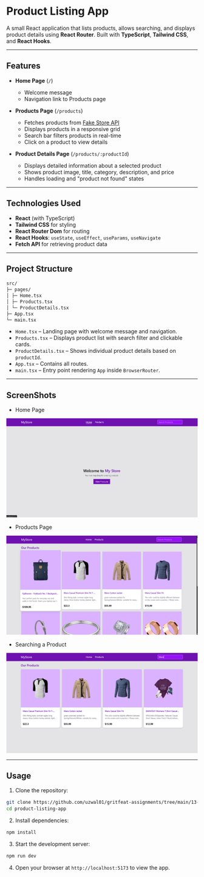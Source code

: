 # Product Listing App

A small React application that lists products, allows searching, and displays product details using **React Router**. Built with **TypeScript**, **Tailwind CSS**, and **React Hooks**.

---

## Features

- **Home Page** (`/`)
  - Welcome message
  - Navigation link to Products page

- **Products Page** (`/products`)
  - Fetches products from [Fake Store API](https://fakestoreapi.com/products)
  - Displays products in a responsive grid
  - Search bar filters products in real-time
  - Click on a product to view details

- **Product Details Page** (`/products/:productId`)
  - Displays detailed information about a selected product
  - Shows product image, title, category, description, and price
  - Handles loading and "product not found" states

---

## Technologies Used

- **React** (with TypeScript)
- **Tailwind CSS** for styling
- **React Router Dom** for routing
- **React Hooks**: `useState`, `useEffect`, `useParams`, `useNavigate`
- **Fetch API** for retrieving product data

---

## Project Structure

```
src/
├─ pages/
│ ├─ Home.tsx
│ ├─ Products.tsx
│ └─ ProductDetails.tsx
├─ App.tsx
└─ main.tsx
```

- `Home.tsx` – Landing page with welcome message and navigation.
- `Products.tsx` – Displays product list with search filter and clickable cards.
- `ProductDetails.tsx` – Shows individual product details based on `productId`.
- `App.tsx` – Contains all routes.
- `main.tsx` – Entry point rendering `App` inside `BrowserRouter`.

---

## ScreenShots

- Home Page

![Home](./public/screenshots/home.png)


- Products Page

![products](./public/screenshots/products.png)


- Searching a Product

![search](./public/screenshots/search.png)


---

## Usage

1. Clone the repository:

```bash
git clone https://github.com/uzwal01/gritfeat-assignments/tree/main/13-React-Assignment-Product-Listing-App/product-listing-app
cd product-listing-app
```

2. Install dependencies:

```bash
npm install

```

3. Start the development server:

```bash
npm run dev
```

4. Open your browser at `http://localhost:5173` to view the app.